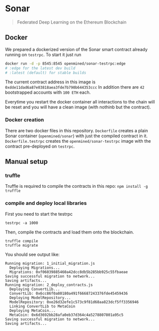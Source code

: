 # Sonar

> Federated Deep Learning on the Ethereum Blockchain

## Docker

We prepared a dockerized version of the Sonar smart contract already running on `testrpc`. To start it just run

```sh
docker run -d -p 8545:8545 openmined/sonar-testrpc:edge
# :edge for the latest dev build
# :latest (default) for stable builds
```

The current contract address in this image is `0xdde11dad6a87e03818aea3fde7b790b644353ccc` 
In addition there are `42` bootstrapped accounts with `100 ETH` each.

Everytime you restart the docker container all interactions to the chain will be reset and you will have a clean image (with nothinb but the contract).

### Docker creation

There are two docker files in this repository. `Dockerfile` creates a plain Sonar container (`openmined/sonar`) with just the compiled contract in it. `Dockerfile.testrpc` creates the `openmined/sonar-testrpc` image with the contract pre-deployed on `testrpc`.

## Manual setup

### truffle

Truffle is required to compile the contracts in this repo:
```npm install -g truffle```

### compile and deploy local libraries

First you need to start the testrpc
```# run local ethereum mock
testrpc -a 1000
```

Then, compile the contracts and load them onto the blockchain.
```
truffle compile
truffle migrate
```

You should see output like:

```Using network 'development'.
Running migration: 1_initial_migration.js
  Deploying Migrations...
  Migrations: 0xf06039885460a42dcc8db5b285bb925c55fbaeae
Saving successful migration to network...
Saving artifacts...
Running migration: 2_deploy_contracts.js
  Deploying ConvertLib...
  ConvertLib: 0x6cc86f0a80180a491f66687243376fde45459436
  Deploying ModelRepository...
  ModelRepository: 0xe26d32efe1c573c9f81d68aa823dcf5ff3356946
  Linking ConvertLib to MetaCoin
  Deploying MetaCoin...
  MetaCoin: 0x6d3692bb28afa0eb37d364c4a5278807801a95c5
Saving successful migration to network...
Saving artifacts...
```
